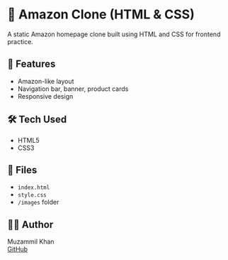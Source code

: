 ﻿# 🛒 Amazon Clone (HTML & CSS)

A static Amazon homepage clone built using HTML and CSS for frontend practice.

## 🚀 Features

- Amazon-like layout
- Navigation bar, banner, product cards
- Responsive design

## 🛠 Tech Used

- HTML5
- CSS3

## 📁 Files

- `index.html`
- `style.css`
- `/images` folder

## 🧑‍💼 Author

Muzammil Khan  
[GitHub](https://github.com/muzammil-55)
